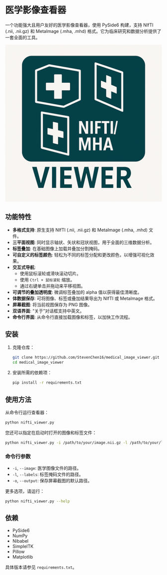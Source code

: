 # 医学影像查看器

一个功能强大且用户友好的医学影像查看器，使用 PySide6 构建，支持 NIfTI (.nii, .nii.gz) 和 MetaImage (.mha, .mhd) 格式。它为临床研究和数据分析提供了一套全面的工具。

![logo](media/logo.png)

## 功能特性

-   **多格式支持**: 原生支持 NIfTI (.nii, .nii.gz) 和 MetaImage (.mha, .mhd) 文件。
-   **三平面视图**: 同时显示轴状、矢状和冠状视图，用于全面的三维数据分析。
-   **标签叠加**: 在基础图像上加载并叠加分割掩码。
-   **可自定义的标签颜色**: 轻松为不同的标签分配和更改颜色，以增强可视化效果。
-   **交互式导航**:
    -   使用鼠标滚轮或滑块滚动切片。
    -   使用 `Ctrl + 鼠标滚轮` 缩放。
    -   通过右键单击并拖动来平移视图。
-   **可调节的叠加透明度**: 微调标签叠加的 alpha 值以获得最佳清晰度。
-   **体数据保存**: 可将图像、标签或叠加结果导出为 NIfTI 或 MetaImage 格式。
-   **屏幕截图**: 将当前视图保存为 PNG 图像。
-   **双语界面**: “关于”对话框支持中英文。
-   **命令行界面**: 从命令行直接加载图像和标签，以加快工作流程。

## 安装

1.  克隆仓库：
    ```bash
    git clone https://github.com/StevenChen16/medical_image_viewer.git
    cd medical_image_viewer
    ```

2.  安装所需的依赖项：
    ```bash
    pip install -r requirements.txt
    ```

## 使用方法

从命令行运行查看器：

```bash
python nifti_viewer.py
```

您还可以指定在启动时打开的图像和标签文件：

```bash
python nifti_viewer.py -i /path/to/your/image.nii.gz -l /path/to/your/labels.nii.gz
```

### 命令行参数

-   `-i`, `--image`: 医学图像文件的路径。
-   `-l`, `--labels`: 标签掩码文件的路径。
-   `-o`, `--output`: 保存屏幕截图的默认路径。

更多选项，请运行：
```bash
python nifti_viewer.py --help
```

## 依赖

-   PySide6
-   NumPy
-   Nibabel
-   SimpleITK
-   Pillow
-   Matplotlib

具体版本请参见 `requirements.txt`。
